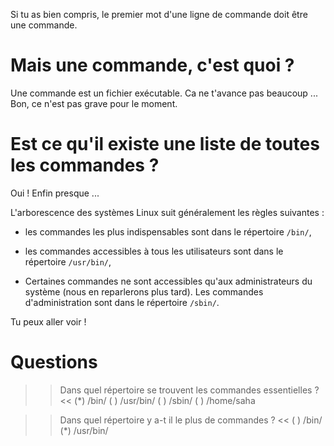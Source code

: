 Si tu as bien compris, le premier mot d'une ligne de commande doit être une commande.

# Mais une commande, c'est quoi ?

Une commande est un fichier exécutable. Ca ne t'avance pas beaucoup ... 
Bon, ce n'est pas grave pour le moment.

# Est ce qu'il existe une liste de toutes les commandes ?

Oui ! Enfin presque ...

L'arborescence des systèmes Linux suit généralement les règles suivantes :

* les commandes les plus indispensables sont dans le répertoire `/bin/`,

* les commandes accessibles à tous les utilisateurs sont dans le répertoire `/usr/bin/`,

* Certaines commandes ne sont accessibles qu'aux administrateurs du système (nous en reparlerons plus tard).
  Les commandes d'administration sont dans le répertoire `/sbin/`.

Tu peux aller voir !

# Questions

>> Dans quel répertoire se trouvent les commandes essentielles ? <<
(*) /bin/
( ) /usr/bin/
( ) /sbin/
( ) /home/saha


>> Dans quel répertoire y a-t il le plus de commandes ? <<
( ) /bin/
(*) /usr/bin/

